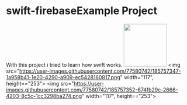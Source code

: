 # swift-firebaseExample Project
With this project i tried to learn how swift works.
<img src="https://github.com/favicon.ico](https://user-images.githubusercontent.com/77580742/185757346-8c98ecae-b3fe-4477-8194-5b5d306548a9.png" width="117">
<img src="https://user-images.githubusercontent.com/77580742/185757347-1a958b41-1e20-4290-a909-ec5428160817.png" width="117", height=="253">
<img src="https://user-images.githubusercontent.com/77580742/185757352-674fb29c-2666-4203-8c5c-1cc3298ba274.png" width="117", height=="253">
